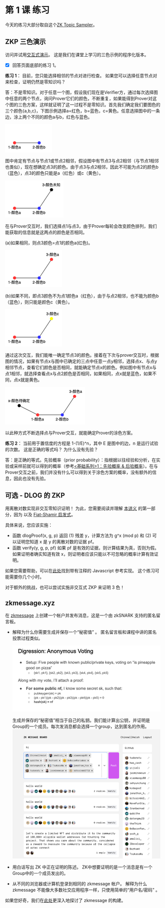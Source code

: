 # 第 1 课 练习

今天的练习大部分取自这个[ZK Topic Sampler](https://learn.0xparc.org/materials/circom/prereq-materials/topic-sampler/)。

## ZKP 三色演示

访问并试用[交互式演示](pathname:///interactive/graph.html)。 这是我们在课堂上学习的三色示例的程序化版本。

* [x] 回答页面底部的练习 1。

**练习 1**： 目前，您只能选择相邻的节点对进行检查。 如果您可以选择任意节点对来检查，证明仍然是零知识吗？

答：不是零知识。对于任意一个图，假设我们现在是Verifier方，通过每次选择图中任意的两个节点，询问Prover它们的颜色，不断重复，如果能得到Prover对这个图的三色方案，这样就证明了这一过程不是零知识。首先我们确定我们要图色的三个颜色{a,b,c}，下图示例选择a=红色，b=蓝色，c=黄色。任意选择图中的一条边，涂上两个不同的颜色a与b，红色与蓝色。

![](lecture1/img/ex1-1.png)

图中肯定有节点与节点1或节点2相邻，假设图中有节点3与点2相邻（与节点1相邻也类似），现在想确定点3的颜色。由于点3与点2相邻，因此不可能为点2的颜色b（蓝色），点3的颜色只能是a（红色）或c（黄色）。

![](lecture1/img/ex1-2.png)

在与Prover交互时，我们选择点1与点3，由于Prover每轮会改变颜色排列，我们能获取的信息就是这两点的颜色是否相同。

(a)如果相同，则点3颜色=点1的颜色a(红色)。

![](lecture1/img/ex1-3.png)

(b)如果不同，即点3颜色不为点1颜色a（红色），由于与点2相邻，也不能为颜色b（蓝色），则只能是颜色c（黄色）。

![](lecture1/img/ex1-4.png)

通过这次交互，我们能唯一确定节点3的颜色。接着在下次与prover交互时，根据图的情况，如果有节点x与图中已确定的三点中任意一点y相邻，选择点x、与点y相邻节点，查看它们颜色是否相同，就能确定节点x的颜色。例如图中有节点x与点1相邻，就选择查看点x与点2颜色是否相同，如果相同，点x就是蓝色，如果不同，点x就是黄色。

![](lecture1/img/ex1-5.png)

以此种方式不断选择点与Prover交互，就能确定Prover的涂色方案。


**练习 2**： 当前用于置信度的方程是 1-(1/E)^n，其中 E 是图中的边，n 是运行试验的次数。 这是正确的等式吗？ 为什么没有先验？

答：是正确的等式。先验概率（prior probability）：指根据以往经验和分析，在实验或采样前就可以得到的概率（参考[<基础系列>1：先验概率 & 后验概率](https://zhuanlan.zhihu.com/p/38567891)）。在与Prover交互之前，我们并没有什么可以得到关于涂色方案的概率，没有额外的信息，因此也没有先验。
## 可选 - DLOG 的 ZKP

用离散对数实现非交互零知识证明！ 为此，您需要阅读并理解 [本讲义](https://people.eecs.berkeley.edu/~jfc/cs174/lecs/lec24/lec24.pdf) 的第一部分，因为 以及 [Fiat-Shamir 启发式](https://en.wikipedia.org/wiki/Fiat%E2%80%93Shamir_heuristic)。

具体来说，您应该实施：

- 函数 dlogProof(x, g, p) 返回 (1) 残差 y，计算方法为 g^x (mod p) 和 (2) 可以证明您知道 x 是 y 的离散对数的证据 pf。
- 函数 verify(y, g, p, pf) 如果 pf 是有效的证据，则计算结果为真，否则为假。如果证明者确实知道有效 x，则证明者应该只能以不可忽略的概率计算有效证明。

如果您需要帮助，可以在[此处](https://github.com/gubsheep/zk-beginner)找到带有注释的 Javascript 参考实现。 这个练习可能需要你几个小时。

对于额外的挑战，也可以尝试实施非交互式 ZKP 来证明 3 色！

## zkmessage.xyz

在 [zkmessage](https://zkmessage.xyz) 上创建一个帐户并发布消息，这是一个由 zkSNARK 支持的匿名留言板。
- 解释为什么你需要生成并保存一个“秘密值” 。
  匿名留言板和课程中讲的匿名投票过程类似。

  ![](lecture1/img/zkmessage-1.png)

  生成并保存的“秘密值”相当于自己的私钥。我们能计算出公钥，并证明是Group的一个成员。每次发消息都会选择一个group，达到匿名的作用。
  ![](lecture1/img/zkmessage-2.png)
- 用白话写出 ZK 中正在证明的陈述。
  ZK中想要证明的是一个消息是有一个Group中的一个成员发出的。
- 从不同的浏览器或计算机登录到相同的 zkmessage 帐户。 解释为什么 zkmessage 不能像大多数社交应用程序一样，只使用简单的“用户名/密码” 。
  

如果您好奇，我们在[此处](https://0xparc.org/blog/zk-group-sigs)更深入地探讨了 zkmessage 的构建。